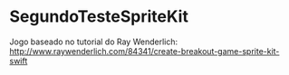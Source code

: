 # SegundoTesteSpriteKit
Jogo baseado no tutorial do Ray Wenderlich: http://www.raywenderlich.com/84341/create-breakout-game-sprite-kit-swift
